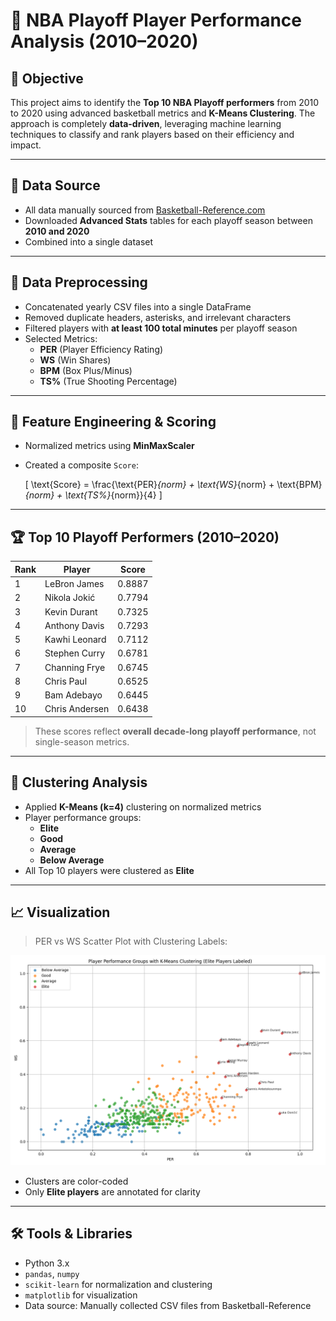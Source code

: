 # 🏀 NBA Playoff Player Performance Analysis (2010–2020)

## 🎯 Objective

This project aims to identify the **Top 10 NBA Playoff performers** from 2010 to 2020 using advanced basketball metrics and **K-Means Clustering**. The approach is completely **data-driven**, leveraging machine learning techniques to classify and rank players based on their efficiency and impact.

---

## 📂 Data Source

- All data manually sourced from [Basketball-Reference.com](https://www.basketball-reference.com/)
- Downloaded **Advanced Stats** tables for each playoff season between **2010 and 2020**
- Combined into a single dataset

---

## 🧹 Data Preprocessing

- Concatenated yearly CSV files into a single DataFrame
- Removed duplicate headers, asterisks, and irrelevant characters
- Filtered players with **at least 100 total minutes** per playoff season
- Selected Metrics:
  - **PER** (Player Efficiency Rating)
  - **WS** (Win Shares)
  - **BPM** (Box Plus/Minus)
  - **TS%** (True Shooting Percentage)

---

## 🧠 Feature Engineering & Scoring

- Normalized metrics using **MinMaxScaler**
- Created a composite `Score`:
  
  \[
  \text{Score} = \frac{\text{PER}_{norm} + \text{WS}_{norm} + \text{BPM}_{norm} + \text{TS\%}_{norm}}{4}
  \]

---

## 🏆 Top 10 Playoff Performers (2010–2020)

| Rank | Player            | Score   |
|------|-------------------|---------|
| 1    | LeBron James      | 0.8887  |
| 2    | Nikola Jokić      | 0.7794  |
| 3    | Kevin Durant      | 0.7325  |
| 4    | Anthony Davis     | 0.7293  |
| 5    | Kawhi Leonard     | 0.7112  |
| 6    | Stephen Curry     | 0.6781  |
| 7    | Channing Frye     | 0.6745  |
| 8    | Chris Paul        | 0.6525  |
| 9    | Bam Adebayo       | 0.6445  |
| 10   | Chris Andersen    | 0.6438  |

> These scores reflect **overall decade-long playoff performance**, not single-season metrics.

---

## 🤖 Clustering Analysis

- Applied **K-Means (k=4)** clustering on normalized metrics
- Player performance groups:
  - **Elite**
  - **Good**
  - **Average**
  - **Below Average**
- All Top 10 players were clustered as **Elite**

---

## 📈 Visualization

> PER vs WS Scatter Plot with Clustering Labels:

![Player Performance Clustering](Figure_1.png)

- Clusters are color-coded
- Only **Elite players** are annotated for clarity

---

## 🛠 Tools & Libraries

- Python 3.x
- `pandas`, `numpy`
- `scikit-learn` for normalization and clustering
- `matplotlib` for visualization
- Data source: Manually collected CSV files from Basketball-Reference